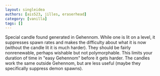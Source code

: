 ```yaml
---
layout: singleidea
authors: [ais523, jilles, eraserhead]
category: [vanilla]
tags: []
---
```

Special candle found generated in Gehennom. While one is lit on a level, it suppresses spawn rates and makes the difficulty about what it is now (without the candle lit it is much harder). They should be fairly nonrenewable, perhaps wishable but not polymorphable. This limits your duration of time in "easy Gehennom" before it gets harder. The candles work the same outside Gehennom, but are less useful (maybe they specifically suppress demon spawns).
